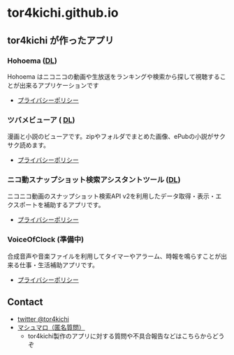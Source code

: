# tor4kichi.github.io

## tor4kichi が作ったアプリ

### Hohoema ([DL](https://apps.microsoft.com/store/detail/hohoema/9NBLGGH4RXT6?hl=ja-jp&gl=jp&ca=github_io))

Hohoema はニコニコの動画や生放送をランキングや検索から探して視聴することが出来るアプリケーションです

* [プライバシーポリシー](https://tor4kichi.github.io/hohoema/privacy-policy)


### ツバメビューア ( [DL](https://apps.microsoft.com/store/detail/%E3%83%84%E3%83%90%E3%83%A1%E3%83%93%E3%83%A5%E3%83%BC%E3%82%A2/9NDXXQRG4PL8?hl=ja-jp&gl=jp))

漫画と小説のビューアです。zipやフォルダでまとめた画像、ePubの小説がサクサク読めます。

* [プライバシーポリシー](https://tor4kichi.github.io/tsubame_viewer/privacy-policy)

### ニコ動スナップショット検索アシスタントツール ([DL](https://apps.microsoft.com/store/detail/%E3%83%8B%E3%82%B3%E5%8B%95%E3%82%B9%E3%83%8A%E3%83%83%E3%83%97%E3%82%B7%E3%83%A7%E3%83%83%E3%83%88%E6%A4%9C%E7%B4%A2%E3%82%A2%E3%82%B7%E3%82%B9%E3%82%BF%E3%83%B3%E3%83%88%E3%83%84%E3%83%BC%E3%83%AB/9N9Z575ZF4NG?hl=ja-jp&gl=jp))

ニコニコ動画のスナップショット検索API v2を利用したデータ取得・表示・エクスポートを補助するアプリです。

* [プライバシーポリシー](https://tor4kichi.github.io/nico_sssat/privacy-policy)

### VoiceOfClock (準備中)

合成音声や音楽ファイルを利用してタイマーやアラーム、時報を鳴らすことが出来る仕事・生活補助アプリです。

* [プライバシーポリシー](https://tor4kichi.github.io/voiceofclock/privacy-policy)

## Contact 

* [twitter @tor4kichi](https://twitter.com/tor4kichi)
* [マシュマロ（匿名質問）](https://marshmallow-qa.com/tor4kichi)
  * tor4kichi製作のアプリに対する質問や不具合報告などはこちらからどうぞ
  
 


